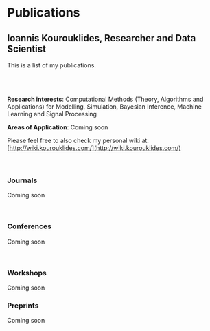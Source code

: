 # Publications
## Ioannis Kourouklides, Researcher and Data Scientist

This is a list of my publications.

<br>
<br>

__Research interests__: Computational Methods (Theory, Algorithms and Applications) for Modelling, Simulation, Bayesian Inference, Machine Learning and Signal Processing

__Areas of Application__: Coming soon

Please feel free to also check my personal wiki at: [http://wiki.kourouklides.com/](http://wiki.kourouklides.com/)
<br>
<br>
<br>

### Journals
Coming soon

<br>

### Conferences
Coming soon

<br>

### Workshops
Coming soon

### Preprints
Coming soon
